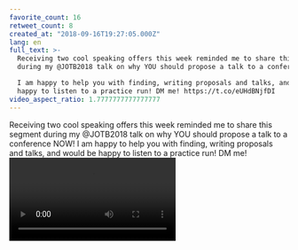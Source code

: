 ```yaml
---
favorite_count: 16
retweet_count: 8
created_at: "2018-09-16T19:27:05.000Z"
lang: en
full_text: >-
  Receiving two cool speaking offers this week reminded me to share this segment
  during my @JOTB2018 talk on why YOU should propose a talk to a conference NOW!

  I am happy to help you with finding, writing proposals and talks, and would be
  happy to listen to a practice run! DM me! https://t.co/eUHdBNjfDI
video_aspect_ratio: 1.7777777777777777
---
```


Receiving two cool speaking offers this week reminded me to share this segment
during my @JOTB2018 talk on why YOU should propose a talk to a conference NOW! I
am happy to help you with finding, writing proposals and talks, and would be
happy to listen to a practice run! DM me!
![Embedded Video](https://twitter-media-coderbyheart.s3.eu-north-1.amazonaws.com/1041408149276774400-bYLDRPqHN7UYO_Ko.mp4)
